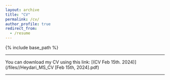 ```yaml
---
layout: archive
title: "CV"
permalink: /cv/
author_profile: true
redirect_from:
  - /resume
---
```


{% include base_path %}

---

You can download my CV using this link: [(CV Feb 15th. 2024)](/files//Heydari_MS_CV [Feb 15th, 2024].pdf)

---

<div>
    <object data="https://heydari-msadra.github.io/files//Heydari_MS_CV%20[Feb%20215th,%202024].pdf" type="application/pdf" width="80%" height="50px">
        <embed src="https://heydari-msadra.github.io/files//Heydari_MS_CV%20[Feb%2015th,%202024].pdf"></embed>
    </object>
</div>
